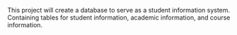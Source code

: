 This project will create a database to serve as a student information system. Containing tables for student information, academic information, and course information.
